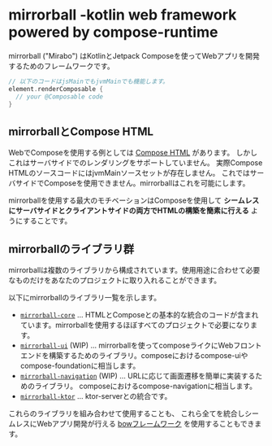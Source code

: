 # mirrorball -kotlin web framework powered by compose-runtime

mirrorball ("Mirabo") はKotlinとJetpack Composeを使ってWebアプリを開発するためのフレームワークです。

```kt
// 以下のコードはjsMainでもjvmMainでも機能します。
element.renderComposable {
  // your @Composable code
}
```

## mirrorballとCompose HTML

WebでComposeを使用する例としては
[Compose HTML](https://github.com/JetBrains/compose-multiplatform/blob/master/html/README.md)
があります。
しかしこれはサーバサイドでのレンダリングをサポートしていません。
実際Compose HTMLのソースコードにはjvmMainソースセットが存在しません。
これではサーバサイドでComposeを使用できません。mirrorballはこれを可能にします。

mirrorballを使用する最大のモチベーションはComposeを使用して
**シームレスにサーバサイドとクライアントサイドの両方でHTMLの構築を簡素に行える** ようにすることです。

## mirrorballのライブラリ群

mirrorballは複数のライブラリから構成されています。使用用途に合わせて必要なものだけをあなたのプロジェクトに取り入れることができます。

以下にmirrorballのライブラリ一覧を示します。

- [`mirrorball-core`](./core/README.ja.md) ...
  HTMLとComposeとの基本的な統合のコードが含まれています。mirrorballを使用するほぼすべてのプロジェクトで必要になります。
- [`mirrorball-ui`](./ui/README.ja.md) (WIP) ...
  mirrorballを使ってcomposeライクにWebフロントエンドを構築するためのライブラリ。composeにおけるcompose-uiやcompose-foundationに相当します。
- [`mirrorball-navigation`](./navigation/README.ja.md) (WIP) ... URLに応じて画面遷移を簡単に実装するためのライブラリ。
  composeにおけるcompose-navigationに相当します。
- [`mirrorball-ktor`](./ktor/README.ja.md) ... ktor-serverとの統合です。

これらのライブラリを組み合わせて使用することも、
これら全てを統合しシームレスにWebアプリ開発が行える [bowフレームワーク](./bow/README.ja.md)
を使用することもできます。
